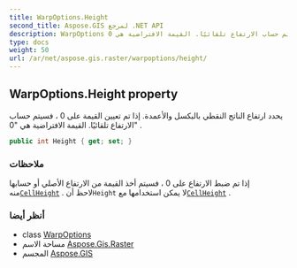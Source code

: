 ```yaml
---
title: WarpOptions.Height
second_title: Aspose.GIS لمرجع .NET API
description: WarpOptions ملكية. يحدد ارتفاع الناتج النقطي بالبكسل والأعمدة. إذا تم تعيين القيمة على 0  فسيتم حساب الارتفاع تلقائيًا. القيمة الافتراضية هي 0 .
type: docs
weight: 50
url: /ar/net/aspose.gis.raster/warpoptions/height/
---
```

## WarpOptions.Height property

يحدد ارتفاع الناتج النقطي بالبكسل والأعمدة. إذا تم تعيين القيمة على 0 ، فسيتم حساب الارتفاع تلقائيًا. القيمة الافتراضية هي "0" .

```csharp
public int Height { get; set; }
```

### ملاحظات

إذا تم ضبط الارتفاع على 0 ، فسيتم أخذ القيمة من الارتفاع الأصلي أو حسابها منه[`CellHeight`](../cellheight/) . لاحظ أن`Height` لا يمكن استخدامها مع[`CellHeight`](../cellheight/) .

### أنظر أيضا

* class [WarpOptions](../)
* مساحة الاسم [Aspose.Gis.Raster](../../warpoptions/)
* المجسم [Aspose.GIS](../../../)


